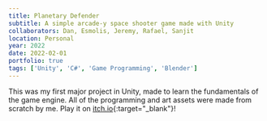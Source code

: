 ```yaml
---
title: Planetary Defender
subtitle: A simple arcade-y space shooter game made with Unity
collaborators: Dan, Esmolis, Jeremy, Rafael, Sanjit
location: Personal
year: 2022
date: 2022-02-01
portfolio: true
tags: ['Unity', 'C#', 'Game Programming', 'Blender']
---
```


This was my first major project in Unity, made to learn the fundamentals of the game engine. 
All of the programming and art assets were made from scratch by me.
Play it on [itch.io](https://github.com/kenzheng99/planetary-defender){:target="_blank"}!